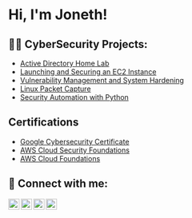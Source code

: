 <h1>Hi, I'm Joneth! </h1>

<h2>👨‍💻 CyberSecurity Projects:</h2>

  - [Active Directory Home Lab](https://github.com/joshmadakor1/Algorithms-Practice)
  - [Launching and Securing an EC2 Instance](https://github.com/JonethDee/AWS-EC2-Report/blob/main/AWS%20Report.pdf)
  - [Vulnerability Management and System Hardening](https://github.com/JonethDee/Systems-Hardening/blob/main/System%20Hardening%20-%20Sheet1.pdf)
  - [Linux Packet Capture](https://github.com/JonethDee/Linux-Network-Packet-Capture/blob/main/Linux%20Network%20Packet%20Capture%20and%20Analysis.pdf)
  - [Security Automation with Python](https://github.com/JonethDee/Securing-Access/blob/main/SecureAcccess.py)


<h2>Certifications</h2>

- [Google Cybersecurity Certificate](https://www.credly.com/badges/730fd1ed-f920-4d3a-9ff1-31932e9513c4/public_url)
- [AWS Cloud Security Foundations](https://www.credly.com/badges/bd43d0c0-08e7-4f39-8cc7-10b24317eedb/public_url)
- [AWS Cloud Foundations](https://www.credly.com/badges/0c60b9b0-16f8-4995-b777-aacfce74dcb8/public_url)


<h2> 🤳 Connect with me:</h2>

[<img align="left" alt="JoshMadakor | YouTube" width="22px" src="https://cdn.jsdelivr.net/npm/simple-icons@v3/icons/youtube.svg" />][youtube]
[<img align="left" alt="JoshMadakor | Twitter" width="22px" src="https://cdn.jsdelivr.net/npm/simple-icons@v3/icons/twitter.svg" />][twitter]
[<img align="left" alt="JoshMadakor | LinkedIn" width="22px" src="https://cdn.jsdelivr.net/npm/simple-icons@v3/icons/linkedin.svg" />][linkedin]
[<img align="left" alt="JoshMadakor | Instagram" width="22px" src="https://cdn.jsdelivr.net/npm/simple-icons@v3/icons/instagram.svg" />][instagram]

[twitter]: https://twitter.com/joshmadakor
[youtube]: https://www.youtube.com/c/joshmadakor
[instagram]: https://www.instagram.com/joshmadakor/
[linkedin]: https://linkedin.com/in/joshmadakor

<!--
**joshmadakor1/joshmadakor1** is a ✨ _special_ ✨ repository because its `README.md` (this file) appears on your GitHub profile.

Here are some ideas to get you started:

- 🔭 I’m currently working on ...
- 🌱 I’m currently learning ...
- 👯 I’m looking to collaborate on ...
- 🤔 I’m looking for help with ...
- 💬 Ask me about ...
- 📫 How to reach me: ...
- 😄 Pronouns: ...
- ⚡ Fun fact: ...
-->
